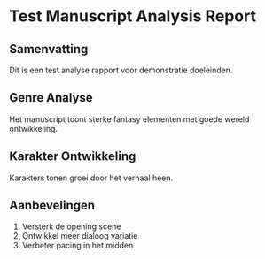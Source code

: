 # Test Manuscript Analysis Report

## Samenvatting
Dit is een test analyse rapport voor demonstratie doeleinden.

## Genre Analyse
Het manuscript toont sterke fantasy elementen met goede wereld ontwikkeling.

## Karakter Ontwikkeling  
Karakters tonen groei door het verhaal heen.

## Aanbevelingen
1. Versterk de opening scene
2. Ontwikkel meer dialoog variatie
3. Verbeter pacing in het midden
